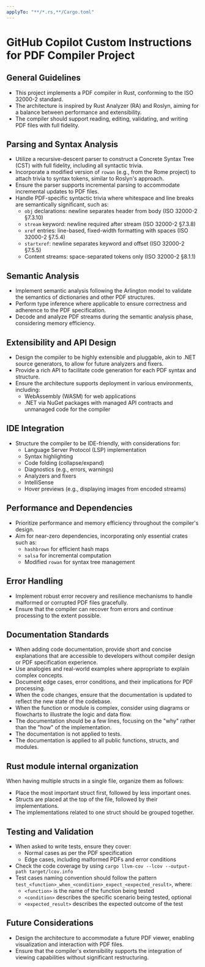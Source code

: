 ```yaml
---
applyTo: "**/*.rs,**/Cargo.toml"
---
```


# GitHub Copilot Custom Instructions for PDF Compiler Project

## General Guidelines

- This project implements a PDF compiler in Rust, conforming to the ISO 32000-2 standard.
- The architecture is inspired by Rust Analyzer (RA) and Roslyn, aiming for a balance between performance and extensibility.
- The compiler should support reading, editing, validating, and writing PDF files with full fidelity.

## Parsing and Syntax Analysis

- Utilize a recursive-descent parser to construct a Concrete Syntax Tree (CST) with full fidelity, including all syntactic trivia.
- Incorporate a modified version of `rowan` (e.g., from the Rome project) to attach trivia to syntax tokens, similar to Roslyn's approach.
- Ensure the parser supports incremental parsing to accommodate incremental updates to PDF files.
- Handle PDF-specific syntactic trivia where whitespace and line breaks are semantically significant, such as:
  - `obj` declarations: newline separates header from body (ISO 32000-2 §7.3.10)
  - `stream` keyword: newline required after stream (ISO 32000-2 §7.3.8)
  - `xref` entries: line-based, fixed-width formatting with spaces (ISO 32000-2 §7.5.4)
  - `startxref`: newline separates keyword and offset (ISO 32000-2 §7.5.5)
  - Content streams: space-separated tokens only (ISO 32000-2 §8.1.1)

## Semantic Analysis

- Implement semantic analysis following the Arlington model to validate the semantics of dictionaries and other PDF structures.
- Perform type inference where applicable to ensure correctness and adherence to the PDF specification.
- Decode and analyze PDF streams during the semantic analysis phase, considering memory efficiency.

## Extensibility and API Design

- Design the compiler to be highly extensible and pluggable, akin to .NET source generators, to allow for future analyzers and fixers.
- Provide a rich API to facilitate code generation for each PDF syntax and structure.
- Ensure the architecture supports deployment in various environments, including:
  - WebAssembly (WASM) for web applications
  - .NET via NuGet packages with managed API contracts and unmanaged code for the compiler

## IDE Integration

- Structure the compiler to be IDE-friendly, with considerations for:
  - Language Server Protocol (LSP) implementation
  - Syntax highlighting
  - Code folding (collapse/expand)
  - Diagnostics (e.g., errors, warnings)
  - Analyzers and fixers
  - IntelliSense
  - Hover previews (e.g., displaying images from encoded streams)

## Performance and Dependencies

- Prioritize performance and memory efficiency throughout the compiler's design.
- Aim for near-zero dependencies, incorporating only essential crates such as:
  - `hashbrown` for efficient hash maps
  - `salsa` for incremental computation
  - Modified `rowan` for syntax tree management

## Error Handling

- Implement robust error recovery and resilience mechanisms to handle malformed or corrupted PDF files gracefully.
- Ensure that the compiler can recover from errors and continue processing to the extent possible.

## Documentation Standards

- When adding code documentation, provide short and concise explanations that are accessible to developers without compiler design or PDF specification experience.
- Use analogies and real-world examples where appropriate to explain complex concepts.
- Document edge cases, error conditions, and their implications for PDF processing.
- When the code changes, ensure that the documentation is updated to reflect the new state of the codebase.
- When the function or module is complex, consider using diagrams or flowcharts to illustrate the logic and data flow.
- The documentation should be a few lines, focusing on the "why" rather than the "how" of the implementation.
- The documentation is not applied to tests.
- The documentation is applied to all public functions, structs, and modules.

## Rust module internal organization

When having multiple structs in a single file, organize them as follows:
- Place the most important struct first, followed by less important ones.
- Structs are placed at the top of the file, followed by their implementations.
- The implementations related to one struct should be grouped together.

## Testing and Validation

- When asked to write tests, ensure they cover:
  - Normal cases as per the PDF specification
  - Edge cases, including malformed PDFs and error conditions
- Check the code coverage by using `cargo llvm-cov --lcov --output-path target/lcov.info`
- Test cases naming convention should follow the pattern `test_<function>_when_<condition>_expect_<expected_result>`, where:
  - `<function>` is the name of the function being tested
  - `<condition>` describes the specific scenario being tested, optional
  - `<expected_result>` describes the expected outcome of the test

## Future Considerations

- Design the architecture to accommodate a future PDF viewer, enabling visualization and interaction with PDF files.
- Ensure that the compiler's extensibility supports the integration of viewing capabilities without significant restructuring.